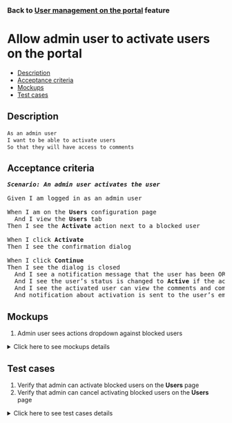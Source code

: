 ### Back to [User management on the portal](../../) feature

# Allow admin user to activate users on the portal

- [Description](#description)
- [Acceptance criteria](#acceptance-criteria)
- [Mockups](#mockups)
- [Test cases](#test-cases)

## Description

    As an admin user
    I want to be able to activate users
    So that they will have access to comments

## Acceptance criteria

<pre>
<b><i>Scenario: An admin user activates the user</i></b>

Given I am logged in as an admin user

When I am on the <b>Users</b> configuration page
  And I view the <b>Users</b> tab
Then I see the <b>Activate</b> action next to a blocked user

When I click <b>Activate</b>
Then I see the confirmation dialog

When I click <b>Continue</b>
Then I see the dialog is closed
  And I see a notification message that the user has been OR has not been activated
  And I see the user’s status is changed to <b>Active</b> if the action was successful
  And I see the activated user can view the comments and comment
  And notification about activation is sent to the user’s email
</pre>

## Mockups

1. Admin user sees actions dropdown against blocked users

<details>
  <summary>Click here to see mockups details</summary>

**1. Admin user sees actions dropdown against blocked users:**

![Admin user sees actions dropdown against blocked users](/sports_hub_portal/web_application_features/user_management/images/user_management_page_with_action_dropdown_for_blocked_user.png)

</details>

## Test cases

1. Verify that admin can activate blocked users on the <b>Users</b> page
2. Verify that admin can cancel activating blocked users on the <b>Users</b> page

<details>
  <summary>Click here to see test cases details</summary>

### **#1. Verify that admin can activate blocked users on the Users page**

|Preconditions|Steps|Expected result
--------------|-----|----------
|- Log in with admin account</br>- Go to the <b>Users</b> configuration page</br>- There is a blocked user on the <b>Users</b> tab|1) On the right of an active user, click the <b>Activate</b> action</br>2) On the confirmation dialog, click <b>Continue</b></br>3) Log out of admin account</br>4) Log in as an activated user</br>5) Go through pages with comments|1) The confirmation dialog appears</br>2) The user has the <b>Active</b> state. Notification about activation is sent to the user’s email</br>4) The user can log in</br>5) The user can see and write comments|

### **#2. Verify that admin can cancel activating blocked users on the Users page**

|Preconditions|Steps|Expected result
--------------|-----|----------
|- Log in with admin account</br>- Go to the <b>Users</b> configuration page</br>- There is a blocked user on the <b>Users</b> tab|1) On the right of an active user, click the <b>Activate</b> action</br>2) On the confirmation dialog, click <b>Cancel</b></br>3) Log out of admin account</br>4) Log in as an activated user</br>5) Go through pages with comments|1) The confirmation dialog appears</br>2) The user stays in <b>Blocked</b> state</br>4) The user can log in</br>5) The user cannot write comments|
</details>
